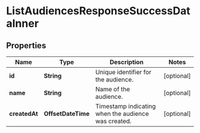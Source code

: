 

# ListAudiencesResponseSuccessDataInner


## Properties

| Name | Type | Description | Notes |
|------------ | ------------- | ------------- | -------------|
|**id** | **String** | Unique identifier for the audience. |  [optional] |
|**name** | **String** | Name of the audience. |  [optional] |
|**createdAt** | **OffsetDateTime** | Timestamp indicating when the audience was created. |  [optional] |



